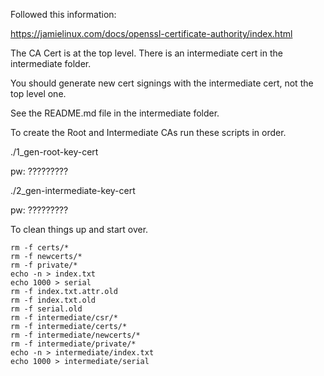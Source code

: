 Followed this information:

https://jamielinux.com/docs/openssl-certificate-authority/index.html

The CA Cert is at the top level.  There is an intermediate cert in the intermediate folder.

You should generate new cert signings with the intermediate cert, not the top level one.

See the README.md file in the intermediate folder.

To create the Root and Intermediate CAs run these scripts in order.

./1_gen-root-key-cert

pw: ?????????

./2_gen-intermediate-key-cert

pw: ?????????

To clean things up and start over.

```
rm -f certs/*
rm -f newcerts/*
rm -f private/*
echo -n > index.txt
echo 1000 > serial
rm -f index.txt.attr.old
rm -f index.txt.old
rm -f serial.old
rm -f intermediate/csr/*
rm -f intermediate/certs/*
rm -f intermediate/newcerts/*
rm -f intermediate/private/*
echo -n > intermediate/index.txt
echo 1000 > intermediate/serial
```
